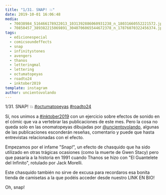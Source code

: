 ```yaml
---
title: "1/31. SNAP! 💥"
date: 2019-10-01 16:06:48
media: 
  - 70038984_516466178922013_1031392886060931238_n_18031660552221572.jpg
  - 70850457_389382215069891_3040706065544672378_n_17876070322456374.jpg
tags: 
  - edicionespecial
  - comicsoundeffects
  - snap
  - infinitystones
  - avengers
  - thanos
  - letteringmal
  - lettering
  - octumatopeyas
  - roadto24
  - inktober2019
template: instagram
author: uncientovolando
---
```


1/31. SNAP! 💥
[#octumatopeyas](/tags/octumatopeyas)
[#roadto24](/tags/roadto24)


Sí, nos unimos a [#inktober2019](/tags/inktober2019) con un ejercicio sobre efectos de sonido en el cómic que va a vertebrar las publicaciones de este mes. Pero la cosa no queda solo en las onomatopeyas dibujadas por [@uncientovolando](https://instagram.com/uncientovolando), algunas de las publicaciones esconderán reseñas, comentario y puede que hasta entrevistas relacionadas con el efecto.


Empezamos por el infame "Snap!", un efecto de chasquido que ha sido utilizado en otras trágicas ocasiones (como la muerte de Gwen Stacy) pero que pasaría a la historia en 1991 cuando Thanos se hizo con "El Guantelete del Infinito", rotulado por Jack Morelli.


Este chasquido también no sirve de excusa para recordaros esa bonita tienda de camisetas a la que podéis acceder desde nuestro LINK EN BIO!


Oh, snap!







